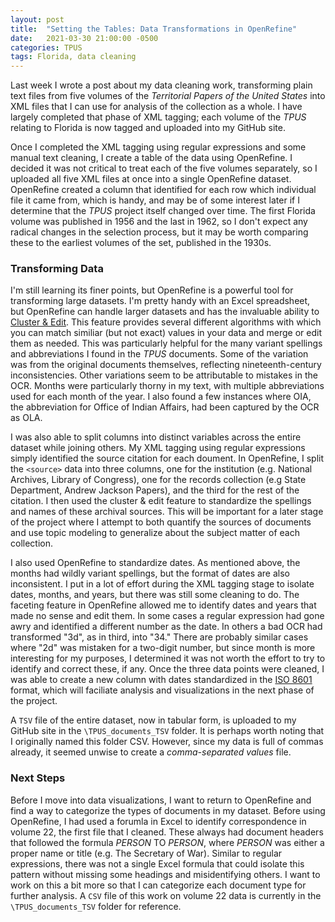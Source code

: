 ```yaml
---
layout: post
title:  "Setting the Tables: Data Transformations in OpenRefine"
date:   2021-03-30 21:00:00 -0500
categories: TPUS
tags: Florida, data cleaning
---
```


Last week I wrote a post about my data cleaning work, transforming plain text files from five volumes of the *Territorial Papers of the United States* into XML files that I can use for analysis of the collection as a whole. I have largely completed that phase of XML tagging; each volume of the *TPUS* relating to Florida is now tagged and uploaded into my GitHub site. 

Once I completed the XML tagging using regular expressions and some manual text cleaning, I create a table of the data using OpenRefine. I decided it was not critical to treat each of the five volumes separately, so I uploaded all five XML files at once into a single OpenRefine dataset. OpenRefine created a column that identified for each row which individual file it came from, which is handy, and may be of some interest later if I determine that the *TPUS* project itself changed over time. The first Florida volume was published in 1956 and the last in 1962, so I don't expect any radical changes in the selection process, but it may be worth comparing these to the earliest volumes of the set, published in the 1930s.

### Transforming Data

I'm still learning its finer points, but OpenRefine is a powerful tool for transforming large datasets. I'm pretty handy with an Excel spreadsheet, but OpenRefine can handle larger datasets and has the invaluable ability to [Cluster & Edit](https://docs.openrefine.org/manual/cellediting/#cluster-and-edit). This feature provides several different algorithms with which you can match similiar (but not exact) values in your data and merge or edit them as needed. This was particularly helpful for the many variant spellings and abbreviations I found in the *TPUS* documents. Some of the variation was from the original documents themselves, reflecting nineteenth-century inconsistencies. Other variations seem to be attributable to mistakes in the OCR. Months were particularly thorny in my text, with multiple abbreviations used for each month of the year. I also found a few instances where OIA, the abbreviation for Office of Indian Affairs, had been captured by the OCR as OLA.

I was also able to split columns into distinct variables across the entire dataset while joining others. My XML tagging using regular expressions simply identified the source citation for each doument. In OpenRefine, I split the ``<source>`` data into three columns, one for the institution (e.g. National Archives, Library of Congress), one for the records collection (e.g State Department, Andrew Jackson Papers), and the third for the rest of the citation. I then used the cluster & edit feature to standardize the spellings and names of these archival sources. This will be important for a later stage of the project where I attempt to both quantify the sources of documents and use topic modeling to generalize about the subject matter of each collection. 

I also used OpenRefine to standardize dates. As mentioned above, the months had wildly variant spellings, but the format of dates are also inconsistent. I put in a lot of effort during the XML tagging stage to isolate dates, months, and years, but there was still some cleaning to do. The faceting feature in OpenRefine allowed me to identify dates and years that made no sense and edit them. In some cases a regular expression had gone awry and identified a different number as the date. In others a bad OCR had transformed "3d", as in third, into "34." There are probably similar cases where "2d" was mistaken for a two-digit number, but since month is more interesting for my purposes, I determined it was not worth the effort to try to identify and correct these, if any. Once the three data points were cleaned, I was able to create a new column with dates standardized in the [ISO 8601](https://en.wikipedia.org/wiki/ISO_8601) format, which will faciliate analysis and visualizations in the next phase of the project.

A ``TSV`` file of the entire dataset, now in tabular form, is uploaded to my GitHub site in the ``\TPUS_documents_TSV`` folder. It is perhaps worth noting that I originally named this folder CSV. However, since my data is full of commas already, it seemed unwise to create a *comma-separated values* file.

### Next Steps

Before I move into data visualizations, I want to return to OpenRefine and find a way to categorize the types of documents in my dataset. Before using OpenRefine, I had used a forumla in Excel to identify correspondence in volume 22, the first file that I cleaned. These always had document headers that followed the formula *PERSON* TO *PERSON*, where *PERSON* was either a proper name or title (e.g. The Secretary of War). Similar to regular expressions, there was not a single Excel formula that could isolate this pattern without missing some headings and misidentifying others. I want to work on this a bit more so that I can categorize each document type for further analysis. A ``CSV`` file of this work on volume 22 data is currently in the ``\TPUS_documents_TSV`` folder for reference.
